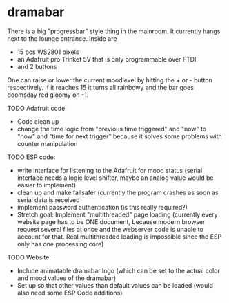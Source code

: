 # dramabar


There is a big "progressbar" style thing in the mainroom.
It currently hangs next to the lounge entrance.
Inside are 
 - 15 pcs WS2801 pixels
 - an Adafruit pro Trinket 5V that is only programmable over FTDI 
 - and 2 buttons

One can raise or lower the current moodlevel by hitting the + or - button respectively.
If it reaches 15 it turns all rainbowy and the bar goes doomsday red gloomy on -1.

TODO Adafruit code:
- Code clean up
- change the time logic from "previous time triggered" and "now" to "now" and "time for next trigger" because it solves some problems with counter manipulation

TODO ESP code:
- write interface for listening to the Adafruit for mood status (serial interface needs a logic level shifter, maybe an analog value would be easier to implement)
- clean up and make failsafer (currently the program crashes as soon as serial data is received
- implement password authentication (is this really required?)
- Stretch goal: Implement "multithreaded" page loading (currently every website page has to be ONE document, because modern browser request several files at once and the webserver code is unable to account for that. Real multithreaded loading is impossible since the ESP only has one processing core)

TODO Website:
- Include animatable dramabar logo (which can be set to the actual color and mood values of the dramabar)
- Set up so that other values than default values can be loaded (would also need some ESP Code additions)
